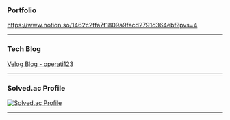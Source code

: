 ### Portfolio
https://www.notion.so/1462c2ffa7f1809a9facd2791d364ebf?pvs=4

---

### Tech Blog 
[Velog Blog - operati123](https://velog.io/@operati123/posts)

---

### Solved.ac Profile

[![Solved.ac Profile](http://mazassumnida.wtf/api/v2/generate_badge?boj=operati)](https://solved.ac/profile/operati)

---


<!--
**jeongwwon/jeongwwon** is a ✨ _special_ ✨ repository because its `README.md` (this file) appears on your GitHub profile.

Here are some ideas to get you started:

- 🔭 I’m currently working on ...
- 🌱 I’m currently learning ...
- 👯 I’m looking to collaborate on ...
- 🤔 I’m looking for help with ...
- 💬 Ask me about ...
- 📫 How to reach me: ...
- 😄 Pronouns: ...
- ⚡ Fun fact: ...
-->
